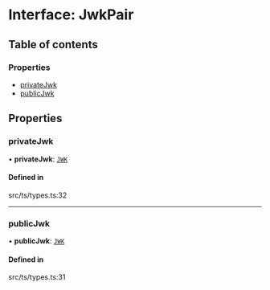 # Interface: JwkPair

## Table of contents

### Properties

- [privateJwk](JwkPair.md#privatejwk)
- [publicJwk](JwkPair.md#publicjwk)

## Properties

### privateJwk

• **privateJwk**: [`JWK`](JWK.md)

#### Defined in

src/ts/types.ts:32

___

### publicJwk

• **publicJwk**: [`JWK`](JWK.md)

#### Defined in

src/ts/types.ts:31
